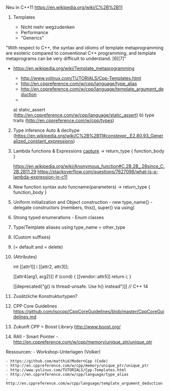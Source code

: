 Neu in C++11 https://en.wikipedia.org/wiki/C%2B%2B11


1. Templates

	- Nicht mehr wegzudenken
	- Performance
	- "Generics"

"With respect to C++, the syntax and idioms of template metaprogramming are esoteric compared to conventional C++ programming, and template metaprograms can be very difficult to understand. [6][7]"
 - https://en.wikipedia.org/wiki/Template_metaprogramming

	  - http://www.yolinux.com/TUTORIALS/Cpp-Templates.html
	  - http://en.cppreference.com/w/cpp/language/type_alias
	  - http://en.cppreference.com/w/cpp/language/template_argument_deduction
	  - 
	
	  a) static_assert (http://en.cppreference.com/w/cpp/language/static_assert)
	  b) type traits (http://en.cppreference.com/w/cpp/types)
	
	
2. Type inference
	 Auto & decltype (https://en.wikipedia.org/wiki/C%2B%2B11#constexpr_.E2.80.93_Generalized_constant_expressions)
	
3. Lambda functions & Expressions
	 [capture](parameters) -> return_type { function_body }
	 
	https://en.wikipedia.org/wiki/Anonymous_function#C.2B.2B_.28since_C.2B.2B11.29
	https://stackoverflow.com/questions/7627098/what-is-a-lambda-expression-in-c11
	
4. New function syntax
	 auto funcname(parameters) -> return_type { function_body }
	
	
5. Uniform initialization and Object construction
		- new type_name{}
		- delegate constructors (members, this(), super() via using)
	

6. Strong typed enumerations - Enum classes


7. Type/Template aliases
           using type_name = other_type<params> 

8. (Custom suffixes)

9. (= default and = delete)

10. (Attributes)

	int [[attr1]] i [[attr2, attr3]];
	
	[[attr4(arg1, arg2)]] if (cond)
	{
	    [[vendor::attr5]] return i;
	}

	[[deprecated("g() is thread-unsafe. Use h() instead")]] // C++ 14

11. Zusätzliche Konstrukturtypen?

12. CPP Core Guidelines
	https://github.com/isocpp/CppCoreGuidelines/blob/master/CppCoreGuidelines.md
	
13. Zukunft CPP = Boost Library
	http://www.boost.org/

14. RAII - Smart Pointer
		- http://en.cppreference.com/w/cpp/memory/unique_ptr/unique_ptr

Ressourcen:
	- Workshop-Unterlagen (Volker)

	- https://github.com/matthid/ModernCpp (Code)
	- http://en.cppreference.com/w/cpp/memory/unique_ptr/unique_ptr
	- http://www.yolinux.com/TUTORIALS/Cpp-Templates.html 
	- http://en.cppreference.com/w/cpp/language/type_alias
	- http://en.cppreference.com/w/cpp/language/template_argument_deduction
